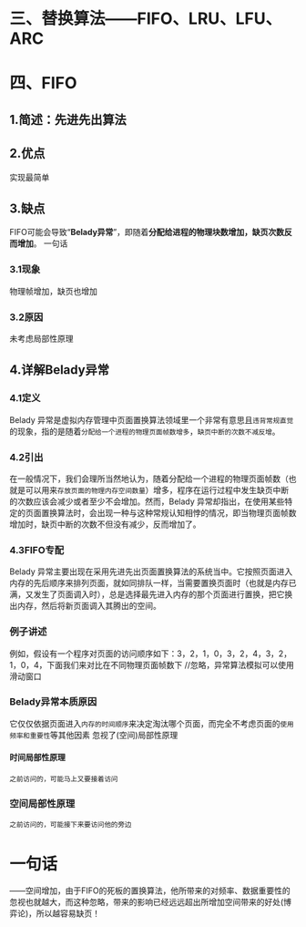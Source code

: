 
# 三、替换算法——FIFO、LRU、LFU、ARC

# 四、FIFO
## 1.简述：先进先出算法
## 2.优点
 实现最简单

## 3.缺点
 FIFO可能会导致“**Belady异常**”，即随着**分配给进程的物理块数增加，缺页次数反而增加**。
 一句话

### 3.1现象
   物理帧增加，缺页也增加
### 3.2原因
   未考虑局部性原理

## 4.详解Belady异常
### 4.1定义
   Belady 异常是虚拟内存管理中页面置换算法领域里一个非常有意思且`违背常规直觉`的现象，指的是随着`分配给一个进程的物理页面帧数增多`，`缺页中断的次数不减反增`。
### 4.2引出
   在一般情况下，我们会理所当然地认为，随着分配给一个进程的物理页面帧数（也就是可以用来`存放页面的物理内存空间数量`）增多，程序在运行过程中发生缺页中断的次数应该会减少或者至少不会增加。然而，Belady 异常却指出，在使用某些特定的页面置换算法时，会出现一种与这种常规认知相悖的情况，即当物理页面帧数增加时，缺页中断的次数不但没有减少，反而增加了。

### 4.3FIFO专配
   
   Belady 异常主要出现在采用先进先出页面置换算法的系统当中。它按照页面进入内存的先后顺序来排列页面，就如同排队一样，当需要置换页面时（也就是内存已满，又发生了页面调入时），总是选择最先进入内存的那个页面进行置换，把它换出内存，然后将新页面调入其腾出的空间。
### 例子讲述
   例如，假设有一个程序对页面的访问顺序如下：3，2，1，0，3，2，4，3，2，1，0，4，下面我们来对比在不同物理页面帧数下
   //忽略，异常算法模拟可以使用滑动窗口

### Belady异常本质原因
   它仅仅依据页面进入`内存的时间顺序`来决定淘汰哪个页面，而完全不考虑页面的`使用频率和重要性`等其他因素
   忽视了(空间)局部性原理

#### 时间局部性原理
    之前访问的，可能马上又要接着访问
### 空间局部性原理
    之前访问的，可能接下来要访问他的旁边

# 一句话
——空间增加，由于FIFO的死板的置换算法，他所带来的对频率、数据重要性的忽视也就越大，而这种忽略，带来的影响已经远远超出所增加空间带来的好处(博弈论)，所以越容易缺页！